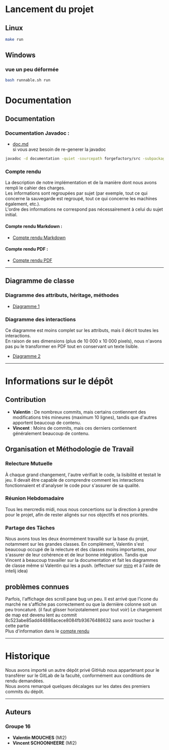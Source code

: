 
# Lancement du projet
## Linux 
```bash
make run
```
## Windows 
### vue un peu déformée
```bash 
bash runnable.sh run
```

# Documentation  

## Documentation  
### Documentation Javadoc :  
- [doc.md](./documentation/index.html)  
si vous avez besoin de re-generer la javadoc 
```bash
javadoc -d documentation -quiet -sourcepath forgefactory/src -subpackages main.java -Xdoclint:none --enable-preview --release 21
```

### Compte rendu 

La description de notre implémentation et de la manière dont nous avons rempli le cahier des charges.  
Les informations sont regroupées par sujet (par exemple, tout ce qui concerne la sauvegarde est regroupé, tout ce qui concerne les machines également, etc.).  
L'ordre des informations ne correspond pas nécessairement à celui du sujet initial.  

#### Compte rendu Markdown :  
- [Compte rendu Markdown](./compte%20rendu/compte%20rendu.md)  

#### Compte rendu PDF :  
- [Compte rendu PDF](./compte%20rendu/compte%20rendu.pdf)  

---

## Diagramme de classe  
### Diagramme des attributs, héritage, méthodes  
- [Diagramme 1](./diagramme/Diagramme%20des%20classes.pdf)  

### Diagramme des interactions  
Ce diagramme est moins complet sur les attributs, mais il décrit toutes les interactions.  
En raison de ses dimensions (plus de 10 000 x 10 000 pixels), nous n'avons pas pu le transformer en PDF tout en conservant un texte lisible.  
- [Diagramme 2](./diagramme/diagrameInteraction.png)  

---

# Informations sur le dépôt  

## Contribution  
- **Valentin** : De nombreux commits, mais certains contiennent des modifications très mineures (maximum 10 lignes), tandis que d'autres apportent beaucoup de contenu.  
- **Vincent** : Moins de commits, mais ces derniers contiennent généralement beaucoup de contenu.  

## Organisation et Méthodologie de Travail

### Relecture Mutuelle
À chaque grand changement, l'autre vérifiait le code, la lisibilité et testait le jeu. Il devait être capable de comprendre comment les interactions fonctionnaient et d'analyser le code pour s'assurer de sa qualité.

### Réunion Hebdomadaire
Tous les mercredis midi, nous nous concertions sur la direction à prendre pour le projet, afin de rester alignés sur nos objectifs et nos priorités.

### Partage des Tâches
Nous avons tous les deux énormément travaillé sur la base du projet, notamment sur les grandes classes. En complément, Valentin s'est beaucoup occupé de la relecture et des classes moins importantes, pour s'assurer de leur cohérence et de leur bonne intégration. Tandis que Vincent à beaucoup travailler sur la documentation et fait les diagrammes de classe même si Valentin qui les a push. (effectuer sur [miro](https://miro.com) et à l'aide de intelij idea)

## problèmes connues 
Parfois, l'affichage des scroll pane bug un peu. 
Il est arrivé que l'icone du marché ne s'affiche pas correctement ou que la dernière colonne soit un peu troncaturé. (il faut glisser horizotalement pour tout voir)
Le chargement de map est devenu lent au commit 8c523abe85add44886acece8084fb93676488632 sans avoir toucher à cette partie<br>
Plus d'information dans le [compte rendu](./compte%20rendu/compte%20rendu.pdf)

---

# Historique  
Nous avons importé un autre dépôt privé GitHub nous appartenant pour le transférer sur le GitLab de la faculté, conformément aux conditions de rendu demandées.  
Nous avons remarqué quelques décalages sur les dates des premiers commits du dépôt.  

---

## Auteurs  
### Groupe 16  
- **Valentin MOUCHES** (MI2)  
- **Vincent SCHOONHEERE** (MI2)  
